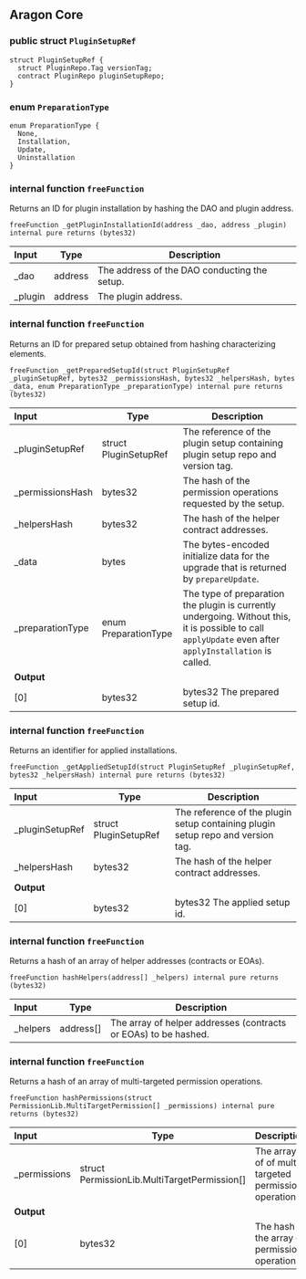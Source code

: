 ## Aragon Core

### public struct `PluginSetupRef`

```solidity
struct PluginSetupRef {
  struct PluginRepo.Tag versionTag;
  contract PluginRepo pluginSetupRepo;
}
```

###  enum `PreparationType`

```solidity
enum PreparationType {
  None,
  Installation,
  Update,
  Uninstallation
}
```

### internal function `freeFunction`

Returns an ID for plugin installation by hashing the DAO and plugin address.

```solidity
freeFunction _getPluginInstallationId(address _dao, address _plugin) internal pure returns (bytes32) 
```

| Input | Type | Description |
|:----- | ---- | ----------- |
| _dao | address | The address of the DAO conducting the setup. |
| _plugin | address | The plugin address. |

### internal function `freeFunction`

Returns an ID for prepared setup obtained from hashing characterizing elements.

```solidity
freeFunction _getPreparedSetupId(struct PluginSetupRef _pluginSetupRef, bytes32 _permissionsHash, bytes32 _helpersHash, bytes _data, enum PreparationType _preparationType) internal pure returns (bytes32) 
```

| Input | Type | Description |
|:----- | ---- | ----------- |
| _pluginSetupRef | struct PluginSetupRef | The reference of the plugin setup containing plugin setup repo and version tag. |
| _permissionsHash | bytes32 | The hash of the permission operations requested by the setup. |
| _helpersHash | bytes32 | The hash of the helper contract addresses. |
| _data | bytes | The bytes-encoded initialize data for the upgrade that is returned by `prepareUpdate`. |
| _preparationType | enum PreparationType | The type of preparation the plugin is currently undergoing. Without this, it is possible to call `applyUpdate` even after `applyInstallation` is called. |
| **Output** | |
| [0] | bytes32 | bytes32 The prepared setup id. |

### internal function `freeFunction`

Returns an identifier for applied installations.

```solidity
freeFunction _getAppliedSetupId(struct PluginSetupRef _pluginSetupRef, bytes32 _helpersHash) internal pure returns (bytes32) 
```

| Input | Type | Description |
|:----- | ---- | ----------- |
| _pluginSetupRef | struct PluginSetupRef | The reference of the plugin setup containing plugin setup repo and version tag. |
| _helpersHash | bytes32 | The hash of the helper contract addresses. |
| **Output** | |
| [0] | bytes32 | bytes32 The applied setup id. |

### internal function `freeFunction`

Returns a hash of an array of helper addresses (contracts or EOAs).

```solidity
freeFunction hashHelpers(address[] _helpers) internal pure returns (bytes32) 
```

| Input | Type | Description |
|:----- | ---- | ----------- |
| _helpers | address[] | The array of helper addresses (contracts or EOAs) to be hashed. |

### internal function `freeFunction`

Returns a hash of an array of multi-targeted permission operations.

```solidity
freeFunction hashPermissions(struct PermissionLib.MultiTargetPermission[] _permissions) internal pure returns (bytes32) 
```

| Input | Type | Description |
|:----- | ---- | ----------- |
| _permissions | struct PermissionLib.MultiTargetPermission[] | The array of of multi-targeted permission operations. |
| **Output** | |
| [0] | bytes32 | The hash of the array of permission operations. |

